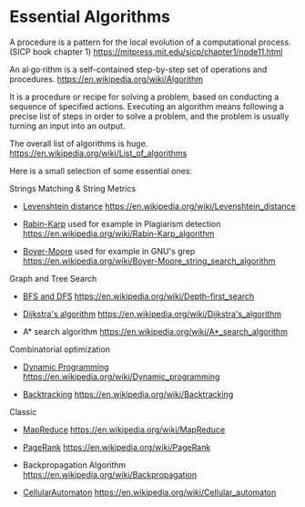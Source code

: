 # Essential Algorithms

A procedure is a pattern for the local evolution of a computational process.
(SICP book chapter 1)
https://mitpress.mit.edu/sicp/chapter1/node11.html

An al·go·rithm is a self-contained step-by-step set of operations and procedures.
https://en.wikipedia.org/wiki/Algorithm

It is a procedure or recipe for solving a problem, based on conducting a sequence of specified actions. Executing an algorithm means following a precise list of steps in order to solve a problem, and the problem is usually turning an input into an output.

The overall list of algorithms is huge.
https://en.wikipedia.org/wiki/List_of_algorithms

Here is a small selection of some essential ones:

Strings Matching & String Metrics

* [Levenshtein distance](levenshtein.rb)
  https://en.wikipedia.org/wiki/Levenshtein_distance

* [Rabin-Karp](rabin_karp.rb) used for example in Plagiarism detection
  https://en.wikipedia.org/wiki/Rabin-Karp_algorithm

* [Boyer-Moore](boyer_moore.rb) used for example in GNU's grep
  https://en.wikipedia.org/wiki/Boyer-Moore_string_search_algorithm

Graph and Tree Search

* [BFS and DFS](graph_traversal.rb)
  https://en.wikipedia.org/wiki/Depth-first_search

* [Dijkstra's algorithm](dijkstra.rb)
  https://en.wikipedia.org/wiki/Dijkstra's_algorithm

* A* search algorithm
  https://en.wikipedia.org/wiki/A*_search_algorithm

Combinatorial optimization

* [Dynamic Programming](dynamic_programming.rb)
  https://en.wikipedia.org/wiki/Dynamic_programming

* [Backtracking](backtracking.rb)
  https://en.wikipedia.org/wiki/Backtracking

Classic

* [MapReduce](map_reduce.rb)
  https://en.wikipedia.org/wiki/MapReduce

* [PageRank](page_rank.rb)
  https://en.wikipedia.org/wiki/PageRank

* Backpropagation Algorithm
  https://en.wikipedia.org/wiki/Backpropagation

* [CellularAutomaton](automata.rb)
  https://en.wikipedia.org/wiki/Cellular_automaton

